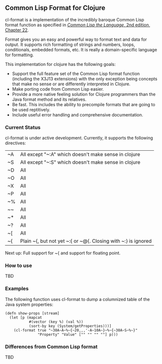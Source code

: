 ## Common Lisp Format for Clojure ##

cl-format is a implementation of the incredibly baroque Common Lisp format function as specified 
in [*Common Lisp the Language*, 2nd edition, Chapter 22](http://www.cs.cmu.edu/afs/cs.cmu.edu/project/ai-repository/ai/html/cltl/clm/node200.html#SECTION002633000000000000000).

Format gives you an easy and powerful way to format text and data for output. It supports rich 
formatting of strings and numbers, loops, conditionals, embedded formats, etc. It is really a 
domain-specific language for formatting.

This implementation for clojure has the following goals:

* Support the full feature set of the Common Lisp format function (including
the X3J13 extensions) with the only exception 
being concepts that make no sense or are differently interpreted in Clojure.
* Make porting code from Common Lisp easier.
* Provide a more native feeling solution for Clojure programmers than the Java format method and
its relatives.
* Be fast. This includes the ability to precompile formats that are going to be used reptitively.
* Include useful error handling and comprehensive documentation.

### Current Status ###

cl-format is under active development. Currently, it supports the following directives:
<table>
<tr><td>~A</td><td>All except "~:A" which doesn't make sense in clojure</td></tr>
<tr><td>~S</td><td>All except "~:S" which doesn't make sense in clojure</td></tr>
<tr><td>~D</td><td>All</td></tr>
<tr><td>~O</td><td>All</td></tr>
<tr><td>~X</td><td>All</td></tr>
<tr><td>~P</td><td>All</td></tr>
<tr><td>~%</td><td>All</td></tr>
<tr><td>~~</td><td>All</td></tr>
<tr><td>~*</td><td>All</td></tr>
<tr><td>~?</td><td>All</td></tr>
<tr><td>~[</td><td>All</td></tr>
<tr><td>~{</td><td>Plain ~{, but not yet ~:{ or ~@{. Closing with ~:} is ignored</td></tr>
</table>

Next up: Full support for ~{ and support for floating point.
### How to use ###

TBD

### Examples ###

The following function uses cl-format to dump a columnized table of the Java system properties:

    (defn show-props [stream]
      (let [p (mapcat 
    	       #(vector (key %) (val %)) 
    	       (sort-by key (System/getProperties)))]
        (cl-format true "~30A~A~%~{~20,,,'-A~10A~}~%~{~30A~S~%~}" 
    	           "Property" "Value" ["" "" "" ""] p)))
    

### Differences from Common Lisp format ###

TBD
